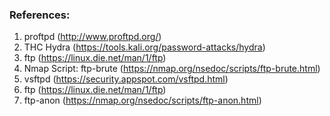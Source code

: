 ### References:
1. proftpd (http://www.proftpd.org/)
2. THC Hydra (https://tools.kali.org/password-attacks/hydra)
3. ftp (https://linux.die.net/man/1/ftp)
4. Nmap Script: ftp-brute (https://nmap.org/nsedoc/scripts/ftp-brute.html)
5. vsftpd (https://security.appspot.com/vsftpd.html)
6. ftp (https://linux.die.net/man/1/ftp)
7. ftp-anon (https://nmap.org/nsedoc/scripts/ftp-anon.html)
